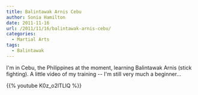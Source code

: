 ```yaml
---
title: Balintawak Arnis Cebu
author: Sonia Hamilton
date: 2011-11-16
url: /2011/11/16/balintawak-arnis-cebu/
categories:
  - Martial Arts
tags:
  - Balintawak
---
```

I'm in Cebu, the Philippines at the moment, learning Balintawak Arnis (stick fighting). A little video of my training -- I'm still very much a beginner&#8230;

<!--more-->

{{% youtube K0z_o2lTLlQ %}}
